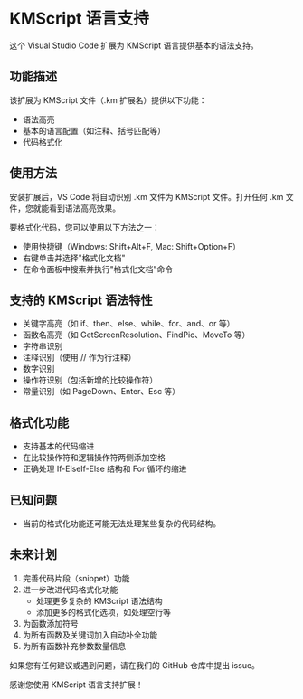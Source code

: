 # KMScript 语言支持

这个 Visual Studio Code 扩展为 KMScript 语言提供基本的语法支持。

## 功能描述

该扩展为 KMScript 文件（.km 扩展名）提供以下功能：

- 语法高亮
- 基本的语言配置（如注释、括号匹配等）
- 代码格式化

## 使用方法

安装扩展后，VS Code 将自动识别 .km 文件为 KMScript 文件。打开任何 .km 文件，您就能看到语法高亮效果。

要格式化代码，您可以使用以下方法之一：
- 使用快捷键（Windows: Shift+Alt+F, Mac: Shift+Option+F）
- 右键单击并选择"格式化文档"
- 在命令面板中搜索并执行"格式化文档"命令

## 支持的 KMScript 语法特性

- 关键字高亮（如 if、then、else、while、for、and、or 等）
- 函数名高亮（如 GetScreenResolution、FindPic、MoveTo 等）
- 字符串识别
- 注释识别（使用 // 作为行注释）
- 数字识别
- 操作符识别（包括新增的比较操作符）
- 常量识别（如 PageDown、Enter、Esc 等）

## 格式化功能

- 支持基本的代码缩进
- 在比较操作符和逻辑操作符两侧添加空格
- 正确处理 If-ElseIf-Else 结构和 For 循环的缩进

## 已知问题

- 当前的格式化功能还可能无法处理某些复杂的代码结构。

## 未来计划

1. 完善代码片段（snippet）功能
2. 进一步改进代码格式化功能
    - 处理更多复杂的 KMScript 语法结构
    - 添加更多的格式化选项，如处理空行等
3. 为函数添加符号
4. 为所有函数及关键词加入自动补全功能
5. 为所有函数补充参数数量信息

如果您有任何建议或遇到问题，请在我们的 GitHub 仓库中提出 issue。

感谢您使用 KMScript 语言支持扩展！
